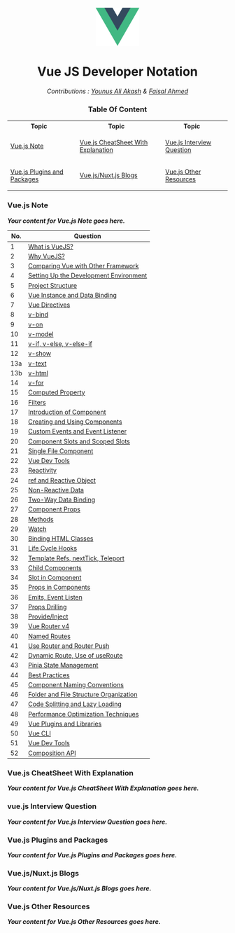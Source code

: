 <p align="center">
  <img src="/assets/Vue.js_Logo_2.svg.png" alt="vue-js-logo" width="100px"/>
</p>

<h1 align="center">Vue JS Developer Notation</h1>
<p align="center">
<em>Contributions : 
<a target="_blank" href="https://github.com/younusaliakash">Younus Ali Akash</a> &
<a target="_blank" href="https://github.com/faisal2410">Faisal Ahmed</a>
</em>
</p>

<h3 align="center">Table Of Content</h3>

<table width="100%">
<tr>
<th >Topic<td>
<th >Topic<td>
<th >Topic<td>
</tr>
<tr>
<td>

[Vue.js Note](#vuejs-note) <td>

<td>

[Vue.js CheatSheet With Explanation](#vuejs-cheatsheet-with-explanation)

<td>
<td>

[Vue.js Interview Question](#vuejs-interview-question)

<td>
</tr>
<tr>

<td>

[Vue.js Plugins and Packages](#vuejs-plugins-and-packages)

<td>
<td>

[Vue.js/Nuxt.js Blogs](#vuejsnuxtjs-blogs)

<td>
<td>

[Vue.js Other Resources](#vuejs-other-resources)

<td>
</tr>
</table>

### Vue.js Note

**_Your content for Vue.js Note goes here._**

| No. | Question                                                                            |
|-----|-------------------------------------------------------------------------------------|
| 1   | [What is VueJS?]("vue_note/2_what_is_vuejs3.md")                                                  |
| 2   | [Why VueJS?](#2-why-vuejs)                                                          |
| 3   | [Comparing Vue with Other Framework](#3-comparing-vue-with-other-framework)        |
| 4   | [Setting Up the Development Environment](#4-setting-up-the-development-environment) |
| 5   | [Project Structure](#5-project-structure)                                           |
| 6   | [Vue Instance and Data Binding](#6-vue-instance-and-data-binding)                   |
| 7   | [Vue Directives](#7-vue-directives)                                                 |
| 8   | [v-bind](#8-v-bind)                                                                |
| 9   | [v-on](#9-v-on)                                                                    |
| 10  | [v-model](#10-v-model)                                                             |
| 11  | [v-if, v-else, v-else-if](#11-v-if-v-else-v-else-if)                               |
| 12  | [v-show](#12-v-show)                                                               |
| 13a | [v-text](#13a-v-text)                                                              |
| 13b | [v-html](#13b-v-html)                                                              |
| 14  | [v-for](#14-v-for)                                                                 |
| 15  | [Computed Property](#15-computed-property)                                         |
| 16  | [Filters](#16-filters)                                                             |
| 17  | [Introduction of Component](#17-introduction-of-component)                         |
| 18  | [Creating and Using Components](#18-creating-and-using-components)                 |
| 19  | [Custom Events and Event Listener](#19-custom-events-and-event-listener)           |
| 20  | [Component Slots and Scoped Slots](#20-component-slots-and-scoped-slots)           |
| 21  | [Single File Component](#21-single-file-component)                                 |
| 22  | [Vue Dev Tools](#22-vue-dev-tools)                                                 |
| 23  | [Reactivity](#23-reactivity)                                                       |
| 24  | [ref and Reactive Object](#24-ref-and-reactive-object)                             |
| 25  | [Non-Reactive Data](#25-non-reactive-data)                                         |
| 26  | [Two-Way Data Binding](#26-two-way-data-binding)                                   |
| 27  | [Component Props](#27-component-props)                                             |
| 28  | [Methods](#28-methods)                                                             |
| 29  | [Watch](#29-watch)                                                                 |
| 30  | [Binding HTML Classes](#30-binding-html-classes)                                   |
| 31  | [Life Cycle Hooks](#31-life-cycle-hooks)                                           |
| 32  | [Template Refs, nextTick, Teleport](#32-template-refs-nexttick-teleport)           |
| 33  | [Child Components](#33-child-components)                                           |
| 34  | [Slot in Component](#34-slot-in-component)                                         |
| 35  | [Props in Components](#35-props-in-components)                                     |
| 36  | [Emits, Event Listen](#36-emits-event-listen)                                      |
| 37  | [Props Drilling](#37-props-drilling)                                               |
| 38  | [Provide/Inject](#38-provide-inject)                                               |
| 39  | [Vue Router v4](#39-vue-router-v4)                                                 |
| 40  | [Named Routes](#40-named-routes)                                                   |
| 41  | [Use Router and Router Push](#41-use-router-and-router-push)                       |
| 42  | [Dynamic Route, Use of useRoute](#42-dynamic-route-use-of-useroute)                 |
| 43  | [Pinia State Management](#43-pinia-state-management)                               |
| 44  | [Best Practices](#44-best-practices)                                               |
| 45  | [Component Naming Conventions](#45-component-naming-conventions)                   |
| 46  | [Folder and File Structure Organization](#46-folder-and-file-structure-organization) |
| 47  | [Code Splitting and Lazy Loading](#47-code-splitting-and-lazy-loading)               |
| 48  | [Performance Optimization Techniques](#48-performance-optimization-techniques)       |
| 49  | [Vue Plugins and Libraries](#49-vue-plugins-and-libraries)                         |
| 50  | [Vue CLI](#50-vue-cli)                                                             |
| 51  | [Vue Dev Tools](#51-vue-dev-tools)                                                 |
| 52  | [Composition API](#52-composition-api)                                             |


### Vue.js CheatSheet With Explanation

**_Your content for Vue.js CheatSheet With Explanation goes here._**

### vue.js Interview Question

**_Your content for Vue.js Interview Question goes here._**

### Vue.js Plugins and Packages

**_Your content for Vue.js Plugins and Packages goes here._**

### Vue.js/Nuxt.js Blogs

**_Your content for Vue.js/Nuxt.js Blogs goes here._**

### Vue.js Other Resources

***Your content for Vue.js Other Resources goes here.***

